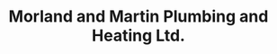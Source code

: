 ---
title: "Morland and Martin Plumbing and Heating Ltd."
url: /shieldhill/morland-and-martin-plumbing-and-heating-ltd/
shop: Eisenwaren
---